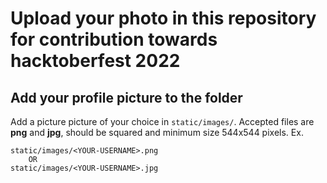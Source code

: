 # Upload your photo in this repository for contribution towards hacktoberfest 2022

## Add your profile picture to the folder

Add a picture picture of your choice in `static/images/`. Accepted files are **png** and **jpg**, should be squared and minimum size 544x544 pixels. Ex.

```
static/images/<YOUR-USERNAME>.png
    OR
static/images/<YOUR-USERNAME>.jpg
```
